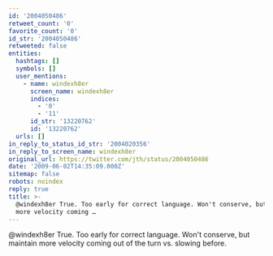 ```yaml
---
id: '2004050486'
retweet_count: '0'
favorite_count: '0'
id_str: '2004050486'
retweeted: false
entities:
  hashtags: []
  symbols: []
  user_mentions:
    - name: windexh8er
      screen_name: windexh8er
      indices:
        - '0'
        - '11'
      id_str: '13220762'
      id: '13220762'
  urls: []
in_reply_to_status_id_str: '2004020356'
in_reply_to_screen_name: windexh8er
original_url: https://twitter.com/jth/status/2004050486
date: '2009-06-02T14:35:09.000Z'
sitemap: false
robots: noindex
reply: true
title: >-
  @windexh8er True. Too early for correct language. Won't conserve, but maintain
  more velocity coming …
---
```


@windexh8er True. Too early for correct language. Won't conserve, but maintain more velocity coming out of the turn vs. slowing before.